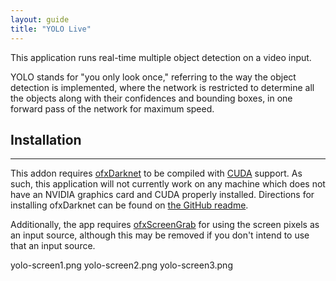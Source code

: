 ```yaml
---
layout: guide
title: "YOLO Live"
---
```


This application runs real-time multiple object detection on a video input. 

YOLO stands for "you only look once," referring to the way the object detection is implemented, where the network is restricted to determine all the objects along with their confidences and bounding boxes, in one forward pass of the network for maximum speed. 


## Installation
---

This addon requires [ofxDarknet](___) to be compiled with [CUDA](__) support. As such, this application will not currently work on any machine which does not have an NVIDIA graphics card and CUDA properly installed. Directions for installing ofxDarknet can be found on [the GitHub readme](___).

Additionally, the app requires [ofxScreenGrab]() for using the screen pixels as an input source, although this may be removed if you don't intend to use that an input source.


yolo-screen1.png
yolo-screen2.png
yolo-screen3.png
